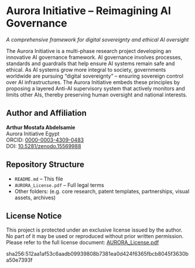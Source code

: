 # Aurora Initiative – Reimagining AI Governance  
*A comprehensive framework for digital sovereignty and ethical AI oversight*

The Aurora Initiative is a multi-phase research project developing an innovative AI governance framework. AI governance involves processes, standards and guardrails that help ensure AI systems remain safe and ethical. As AI systems grow more integral to society, governments worldwide are pursuing “digital sovereignty” – ensuring sovereign control over AI infrastructures. The Aurora Initiative embeds these principles by proposing a layered Anti-AI supervisory system that actively monitors and limits other AIs, thereby preserving human oversight and national interests.

## Author and Affiliation  
**Arthur Mostafa Abdelsamie**  
Aurora Initiative Egypt  
ORCID: [0000-0003-4309-0483](https://orcid.org/0000-0003-4309-0483)  
DOI: [10.5281/zenodo.15569988](https://doi.org/10.5281/zenodo.15569988)

## Repository Structure  
- `README.md` – This file  
- `AURORA_License.pdf` – Full legal terms  
- Other folders: (e.g. core research, patent templates, partnerships, visual assets, archives)

## License Notice  
This project is protected under an exclusive license issued by the author.  
No part of it may be used or reproduced without prior written permission.  
Please refer to the full license document: [AURORA_License.pdf](./AURORA_License.pdf)

sha256:512aa1af53c6aadb09939808b7381ea0d424f6365fbcb8045f3630ba50e7393f
